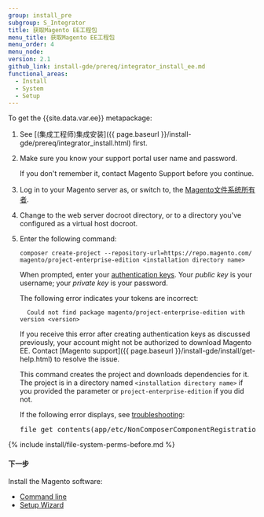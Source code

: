 ```yaml
---
group: install_pre
subgroup: S_Integrator
title: 获取Magento EE工程包
menu_title: 获取Magento EE工程包
menu_order: 4
menu_node:
version: 2.1
github_link: install-gde/prereq/integrator_install_ee.md
functional_areas:
  - Install
  - System
  - Setup
---
```


To get the {{site.data.var.ee}} metapackage:

1.	See [(集成工程师)集成安装]({{ page.baseurl }}/install-gde/prereq/integrator_install.html) first.
1.	Make sure you know your support portal user name and password.

	If you don't remember it, contact Magento Support before you continue.
1.	Log in to your Magento server as, or switch to, the <a href="{{ page.baseurl }}/install-gde/prereq/file-sys-perms-over.html">Magento文件系统所有者</a>.
2.	Change to the web server docroot directory, or to a directory you've configured as a virtual host docroot.
3.	Enter the following command:

		composer create-project --repository-url=https://repo.magento.com/ magento/project-enterprise-edition <installation directory name>

	When prompted, enter your <a href="{{ page.baseurl }}/install-gde/prereq/connect-auth.html">authentication keys</a>. Your *public key* is your username; your *private key* is your password.

	The following error indicates your tokens are incorrect:

		  Could not find package magento/project-enterprise-edition with version <version>

	If you receive this error after creating authentication keys as discussed previously, your account might not be authorized to download Magento EE. Contact [Magento support]({{ page.baseurl }}/install-gde/install/get-help.html) to resolve the issue.

	This command creates the project and downloads dependencies for it. The project is in a directory named `<installation directory name>` if you provided the parameter or `project-enterprise-edition` if you did not.

	<div class="bs-callout bs-callout-info" id="info">
  		<p>If the following error displays, see <a href="{{ page.baseurl }}/install-gde/trouble/tshoot_composer-fail.html">troubleshooting</a>:</p>
  		<pre>file_get_contents(app/etc/NonComposerComponentRegistration.php): failed to open stream: No such file or directory</pre>
	</div>

{% include install/file-system-perms-before.md %}

#### 下一步
Install the Magento software:

*	<a href="{{ page.baseurl }}/install-gde/install/cli/install-cli.html">Command line</a>
*	<a href="{{ page.baseurl }}/install-gde/install/web/install-web.html">Setup Wizard</a>
